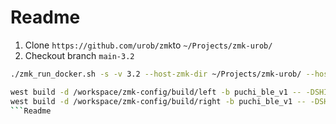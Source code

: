 # Readme
1. Clone `https://github.com/urob/zmk`to `~/Projects/zmk-urob/`
2. Checkout branch `main-3.2`   

```sh
./zmk_run_docker.sh -s -v 3.2 --host-zmk-dir ~/Projects/zmk-urob/ --host-config-dir ~/Projects/zmk-config/
```
```sh
west build -d /workspace/zmk-config/build/left -b puchi_ble_v1 -- -DSHIELD=corne_left -DZMK_CONFIG=/workspace/zmk-config/config/
west build -d /workspace/zmk-config/build/right -b puchi_ble_v1 -- -DSHIELD=corne_right -DZMK_CONFIG=/workspace/zmk-config/config/
```Readme
